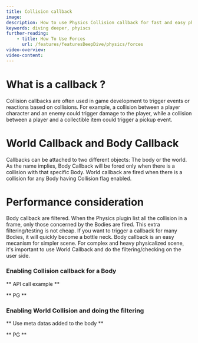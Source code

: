 ```yaml
---
title: Collision callback
image: 
description: How to use Physics Collision callback for fast and easy physics scene creation.
keywords: diving deeper, phyiscs
further-reading:
    - title: How To Use Forces
      url: /features/featuresDeepDive/physics/forces
video-overview:
video-content:
---
```


# What is a callback ?

Collision callbacks are often used in game development to trigger events or reactions based on collisions. For example, a collision between a player character and an enemy could trigger damage to the player, while a collision between a player and a collectible item could trigger a pickup event.

# World Callback and Body Callback

Callbacks can be attached to two different objects: The body or the world.
As the name implies, Body Callback will be fored only when there is a collision with that specific Body. World callback are fired when there is a collision for any Body having Collision flag enabled.

# Performance consideration

Body callback are filtered. When the Physics plugin list all the collision in a frame, only those concerned by the Bodies are fired.
This extra filtering/testing is not cheap. If you want to trigger a callback for many Bodies, it will quickly become a bottle neck.
Body callback is an easy mecanism for simpler scene. For complex and heavy physicalized scene, it's important to use World Callback and do the filtering/checking on the user side.

### Enabling Collision callback for a Body

** API call example **

** PG **

### Enabling World Collision and doing the filtering

** Use meta datas added to the body **

** PG **